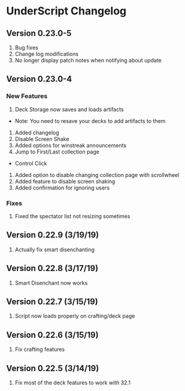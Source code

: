 # UnderScript Changelog

## Version 0.23.0-5
1. Bug fixes
1. Change log modifications
1. No longer display patch notes when notifying about update

## Version 0.23.0-4
### New Features
1. Deck Storage now saves and loads artifacts
  * Note: You need to resave your decks to add artifacts to them
1. Added changelog
1. Disable Screen Shake
1. Added options for winstreak announcements
1. Jump to First/Last collection page
  * Control Click
1. Added option to disable changing collection page with scrollwheel
1. Added feature to disable screen shaking
1. Added confirmation for ignoring users

### Fixes
1. Fixed the spectator list not resizing sometimes

## Version 0.22.9 (3/19/19)
1. Actually fix smart disenchanting

## Version 0.22.8 (3/17/19)
1. Smart Disenchant now works

## Version 0.22.7 (3/15/19)
1. Script now loads properly on crafting/deck page

## Version 0.22.6 (3/15/19)
1. Fix crafting features

## Version 0.22.5 (3/14/19)
1. Fix most of the deck features to work with 32.1
